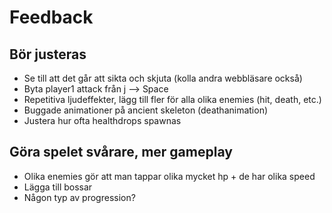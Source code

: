 # Feedback

## Bör justeras
* Se till att det går att sikta och skjuta (kolla andra webbläsare också)
* Byta player1 attack från j --> Space
* Repetitiva ljudeffekter, lägg till fler för alla olika enemies (hit, death, etc.)
* Buggade animationer på ancient skeleton (deathanimation)
* Justera hur ofta healthdrops spawnas

## Göra spelet svårare, mer gameplay
* Olika enemies gör att man tappar olika mycket hp + de har olika speed
* Lägga till bossar
* Någon typ av progression?